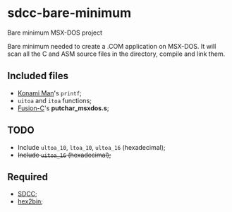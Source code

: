 # sdcc-bare-minimum
Bare minimum MSX-DOS project

Bare minimum needed to create a .COM application on MSX-DOS. It will scan all the C and ASM source files in the directory, compile and link them.

## Included files

- [Konami Man](https://konamiman.com/msx/msx-e.html#sdcc)'s `printf`;
- `uitoa` and `itoa` functions;
- [Fusion-C](https://github.com/ericb59/Fusion-C-v1.2)'s __putchar_msxdos.s__;

## TODO

- Include `ultoa_10`, `ltoa_10`, `ultoa_16` (hexadecimal);
- ~~Include `uitoa_16` (hexadecimal);~~

## Required

- [SDCC](https://sdcc.sourceforge.net/);
- [hex2bin](https://hex2bin.sourceforge.net/);
